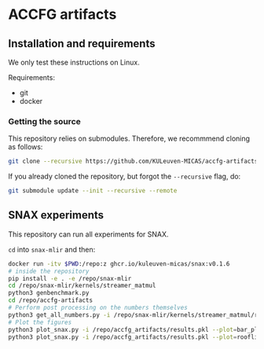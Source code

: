 # ACCFG artifacts

## Installation and requirements

We only test these instructions on Linux.

Requirements:
* git
* docker

### Getting the source

This repository relies on submodules.
Therefore, we recommmend cloning as follows:

```sh
git clone --recursive https://github.com/KULeuven-MICAS/accfg-artifacts
```

If you already cloned the repository, but forgot the `--recursive` flag, do:

```sh
git submodule update --init --recursive --remote
```

## SNAX experiments

This repository can run all experiments for SNAX.

`cd` into `snax-mlir` and then:

```sh 
docker run -itv $PWD:/repo:z ghcr.io/kuleuven-micas/snax:v0.1.6
# inside the repository
pip install -e . -e /repo/snax-mlir
cd /repo/snax-mlir/kernels/streamer_matmul
python3 genbenchmark.py
cd /repo/accfg-artifacts
# Perform post processing on the numbers themselves
python3 get_all_numbers.py -i /repo/snax-mlir/kernels/streamer_matmul/results -o results.pkl
# Plot the figures
python3 plot_snax.py -i /repo/accfg_artifacts/results.pkl --plot=bar_plot -o bar_plot.png
python3 plot_snax.py -i /repo/accfg_artifacts/results.pkl --plot=roofline -o roofline.png
```
